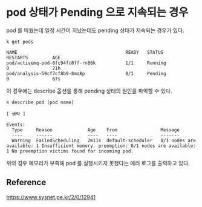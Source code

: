 # pod 상태가 Pending 으로 지속되는 경우

pod 를 띄웠는데 일정 시간이 지났는데도 pending 상태가 지속되는 경우가 있다.

```
k get pods

NAME                                        READY   STATUS              RESTARTS         AGE
pod/activemq-pod-6fc94fc8ff-rn86k           1/1     Running             0                21h
pod/analysis-59cf7cf8b9-8mz8p               0/1     Pending             0                67s
```

이 경우에는 describe 옵션을 통해 pending 상태의 원인을 파악할 수 있다.

```
k describe pod [pod name]

[ 생략 ]

Events:
  Type     Reason             Age    From                Message
  ----     ------             ----   ----                -------
  Warning  FailedScheduling   2m11s  default-scheduler   0/1 nodes are available: 1 Insufficient memory. preemption: 0/1 nodes are available: 1 No preemption victims found for incoming pod.
```

위의 경우 메모리가 부족해 pod 를 실행시키지 못했다는 에러 로그를 출력하고 있다.


## Reference

https://www.sysnet.pe.kr/2/0/12941
